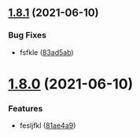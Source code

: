 ## [1.8.1](https://github.com/zyrepo/tt/compare/next1.8.0...next1.8.1) (2021-06-10)


### Bug Fixes

* fsfkle ([83ad5ab](https://github.com/zyrepo/tt/commit/83ad5ab25d9bcb237f676637d311418ec563ac13))

# [1.8.0](https://github.com/zyrepo/tt/compare/next1.7.0...next1.8.0) (2021-06-10)


### Features

* fesljfkl ([81ae4a9](https://github.com/zyrepo/tt/commit/81ae4a9f88c11625c832edaed0fc77c1e8ef3828))
